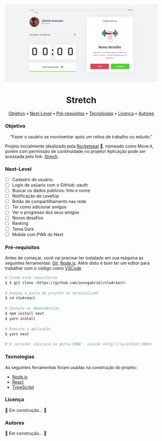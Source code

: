 <img style=(widht:75%) src="img/screenshot.png">
<h1 align="center">Stretch</h1>

<p align="center">
 <a href="#objetivo">Objetivo</a> •
 <a href="#Next-Level">Next-Level</a> • 
 <a href="#Pré-requisitos">Pré-requisitos</a> • 
 <a href="#Tecnologias">Tecnologias</a> • 
 <a href="#licenca">Licença</a> • 
 <a href="#autor">Autores</a>
</p>


### Objetivo

<p align="center">"Fazer o usuário se movimentar após um rotina de trabalho ou estudo."</p>
Projeto inicialmente idealizado pela <a href="https://rocketseat.com.br/">Rocketseat</a> 🚀, nomeado como Move.it, porém com permissão de continuidade no projeto!
Aplicação pode ser acessada pelo link: <a href="https://stretch.vercel.app/">Strech</a>.

### Next-Level

- [ ] Cadastro de usuário
- [ ] Login de usúario com o GitHub: oauth
- [ ] Buscar os dados públicos: foto e nome
- [ ] Notificação de LevelUp
- [ ] Botão de compartilhamento nas rede
- [ ] Ter como adicionar amigos
- [ ] Ver o progresso dos seus amigos
- [ ] Novos desafios
- [ ] Ranking
- [ ] Tema Dark
- [ ] Mobile com PWA do Next

### Pré-requisitos

Antes de começar, você vai precisar ter instalado em sua máquina as seguintes ferramentas:
[Git](https://git-scm.com), [Node.js](https://nodejs.org/en/). 
Além disto é bom ter um editor para trabalhar com o código como [VSCode](https://code.visualstudio.com/)

```bash
# Clone este repositório
$ $ git clone <https://github.com/azevgabriel/nlw4react>

# Acesse a pasta do projeto no terminal/cmd
$ cd nlw4react

# Instale as dependências
$ npm install next
$ yarn install

# Execute a aplicação
$ yarn next

# O servidor iniciará na porta:3000 - acesse <http://localhost:3000>
```

### Tecnologias

As seguintes ferramentas foram usadas na construção do projeto:

- [Node.js](https://nodejs.org/en/)
- [React](https://pt-br.reactjs.org/)
- [TypeScript](https://www.typescriptlang.org/)

### Licença

🚧 Em construção... 🚧

### Autores

🚧 Em construção... 🚧


